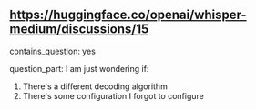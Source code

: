 ## https://huggingface.co/openai/whisper-medium/discussions/15

contains_question: yes

question_part: I am just wondering if:
1. There's a different decoding algorithm
2. There's some configuration I forgot to configure